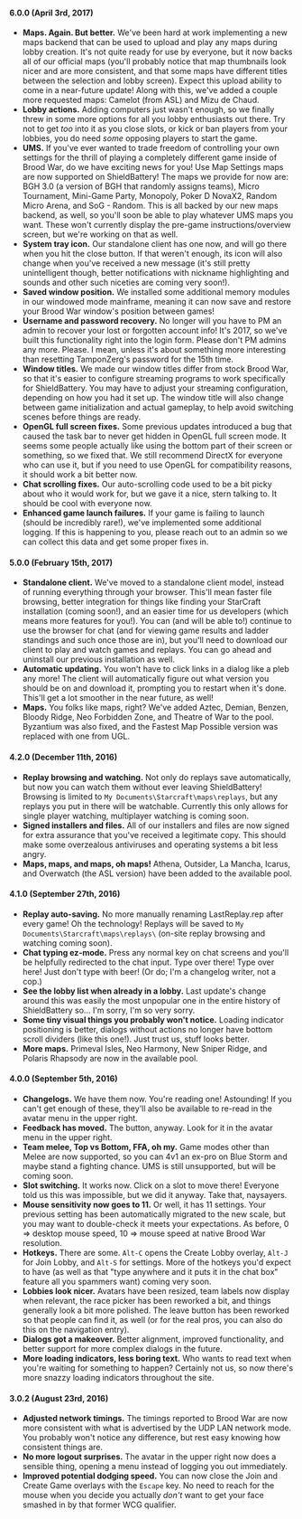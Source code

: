 #### 6.0.0 (April 3rd, 2017)

- **Maps. Again. But better.** We've been hard at work implementing a new maps backend that can be
used to upload and play any maps during lobby creation. It's not quite ready for use by everyone,
but it now backs all of our official maps (you'll probably notice that map thumbnails look nicer
and are more consistent, and that some maps have different titles between the selection and lobby
screen). Expect this upload ability to come in a near-future update! Along with this, we've added a
couple more requested maps: Camelot (from ASL) and Mizu de Chaud.
- **Lobby actions.** Adding computers just wasn't enough, so we finally threw in some more options
for all you lobby enthusiasts out there. Try not to get *too* into it as you close slots, or kick
or ban players from your lobbies, you do need *some* opposing players to start the game.
- **UMS.** If you've ever wanted to trade freedom of controlling your own settings for the thrill
of playing a completely different game inside of Brood War, do we have exciting news for you! Use
Map Settings maps are now supported on ShieldBattery! The maps we provide for now are: BGH 3.0 (a
version of BGH that randomly assigns teams), Micro Tournament, Mini-Game Party, Monopoly, Poker D
NovaX2, Random Micro Arena, and SoG - Random. This is all backed by our new maps backend, as well,
so you'll soon be able to play whatever UMS maps you want. These won't currently display the
pre-game instructions/overview screen, but we're working on that as well.
- **System tray icon.** Our standalone client has one now, and will go there when you hit the close
button. If that weren't enough, its icon will also change when you've received a new message (it's
still pretty unintelligent though, better notifications with nickname highlighting and sounds and
other such niceties are coming very soon!).
- **Saved window position.** We installed some additional memory modules in our windowed mode
mainframe, meaning it can now save and restore your Brood War window's position between games!
- **Username and password recovery.** No longer will you have to PM an admin to recover your lost
or forgotten account info! It's 2017, so we've built this functionality right into the login form.
Please don't PM admins any more. Please. I mean, unless it's about something more interesting than
resetting TamponZerg's password for the 15th time.
- **Window titles.** We made our window titles differ from stock Brood War, so that it's easier to
configure streaming programs to work specifically for ShieldBattery. You may have to adjust your
streaming configuration, depending on how you had it set up. The window title will also change
between game initialization and actual gameplay, to help avoid switching scenes before things are
ready.
- **OpenGL full screen fixes.** Some previous updates introduced a bug that caused the task bar to
never get hidden in OpenGL full screen mode. It seems some people actually like using the bottom
part of their screen or something, so we fixed that. We still recommend DirectX for everyone who can
use it, but if you need to use OpenGL for compatibility reasons, it should work a bit better now.
- **Chat scrolling fixes.** Our auto-scrolling code used to be a bit picky about who it would work
for, but we gave it a nice, stern talking to. It should be cool with everyone now.
- **Enhanced game launch failures.** If your game is failing to launch (should be incredibly rare!),
we've implemented some additional logging. If this is happening to you, please reach out to an admin
so we can collect this data and get some proper fixes in.

#### 5.0.0 (February 15th, 2017)

- **Standalone client.** We've moved to a standalone client model, instead of running everything
through your browser. This'll mean faster file browsing, better integration for things like finding
your StarCraft installation (coming soon!), and an easier time for us developers (which means more
features for you!). You can (and will be able to!) continue to use the browser for chat (and for
viewing game results and ladder standings and such once those are in), but you'll need to download
our client to play and watch games and replays. You can go ahead and uninstall our previous
installation as well.
- **Automatic updating.** You won't have to click links in a dialog like a pleb any more! The client
will automatically figure out what version you should be on and download it, prompting you to
restart when it's done. This'll get a lot smoother in the near future, as well!
- **Maps.** You folks like maps, right? We've added Aztec, Demian, Benzen, Bloody Ridge, Neo
Forbidden Zone, and Theatre of War to the pool. Byzantium was also fixed, and the Fastest Map
Possible version was replaced with one from UGL.


#### 4.2.0 (December 11th, 2016)

- **Replay browsing and watching.** Not only do replays save automatically, but now you can watch
them without ever leaving ShieldBattery! Browsing is limited to
`My Documents\Starcraft\maps\replays`, but any replays you put in there will be watchable.
Currently this only allows for single player watching, multiplayer watching is coming soon.
- **Signed installers and files.** All of our installers and files are now signed for extra
assurance that you've received a legitimate copy. This should make some overzealous antiviruses and
operating systems a bit less angry.
- **Maps, maps, and maps, oh maps!** Athena, Outsider, La Mancha, Icarus, and Overwatch (the ASL
version) have been added to the available pool.

#### 4.1.0 (September 27th, 2016)

- **Replay auto-saving.** No more manually renaming LastReplay.rep after every game! Oh the
technology! Replays will be saved to `My Documents\Starcraft\maps\replays\` (on-site replay browsing
and watching coming soon).
- **Chat typing ez-mode.** Press any normal key on chat screens and you'll be helpfully redirected
to the chat input. Type over there! Type over here! Just don't type with beer! (Or do; I'm a
changelog writer, not a cop.)
- **See the lobby list when already in a lobby.** Last update's change around this was easily the
most unpopular one in the entire history of ShieldBattery so... I'm sorry, I'm so very sorry.
- **Some tiny visual things you probably won't notice.** Loading indicator positioning is better,
dialogs without actions no longer have bottom scroll dividers (like this one!). Just trust us, stuff
looks better.
- **More maps.** Primeval Isles, Neo Harmony, New Sniper Ridge, and Polaris Rhapsody are now in the
available pool.

#### 4.0.0 (September 5th, 2016)

- **Changelogs.** We have them now. You're reading one! Astounding! If you can't get enough of
these, they'll also be available to re-read in the avatar menu in the upper right.
- **Feedback has moved.** The button, anyway. Look for it in the avatar menu in the upper right.
- **Team melee, Top vs Bottom, FFA, oh my.** Game modes other than Melee are now supported, so you
can 4v1 an ex-pro on Blue Storm and maybe stand a fighting chance. UMS is still unsupported, but
will be coming soon.
- **Slot switching.** It works now. Click on a slot to move there! Everyone told us this was
impossible, but we did it anyway. Take that, naysayers.
- **Mouse sensitivity now goes to 11.** Or well, it has 11 settings. Your previous setting has been
automatically migrated to the new scale, but you may want to double-check it meets your
expectations. As before, 0 => desktop mouse speed, 10 => mouse speed at native Brood War resolution.
- **Hotkeys.** There are some. `Alt-C` opens the Create Lobby overlay, `Alt-J` for Join Lobby, and
`Alt-S` for settings. More of the hotkeys you'd expect to have (as well as that "type anywhere and
it puts it in the chat box" feature all you spammers want) coming very soon.
- **Lobbies look nicer.** Avatars have been resized, team labels now display when relevant, the
race picker has been reworked a bit, and things generally look a bit more polished. The leave button
has been reworked so that people can find it, as well (or for the real pros, you can also do this
on the navigation entry).
- **Dialogs got a makeover.** Better alignment, improved functionality, and better support for more
complex dialogs in the future.
- **More loading indicators, less boring text.** Who wants to read text when you're waiting for
something to happen? Certainly not us, so now there's more snazzy loading indicators throughout the
site.

#### 3.0.2 (August 23rd, 2016)

- **Adjusted network timings.** The timings reported to Brood War are now more consistent with what
is advertised by the UDP LAN network mode. You probably won't notice any difference, but rest easy
knowing how consistent things are.
- **No more logout surprises.** The avatar in the upper right now does a sensible thing, opening a
menu instead of logging you out immediately.
- **Improved potential dodging speed.** You can now close the Join and Create Game overlays with the
`Escape` key. No need to reach for the mouse when you decide you actually *don't* want to get your
face smashed in by that former WCG qualifier.
